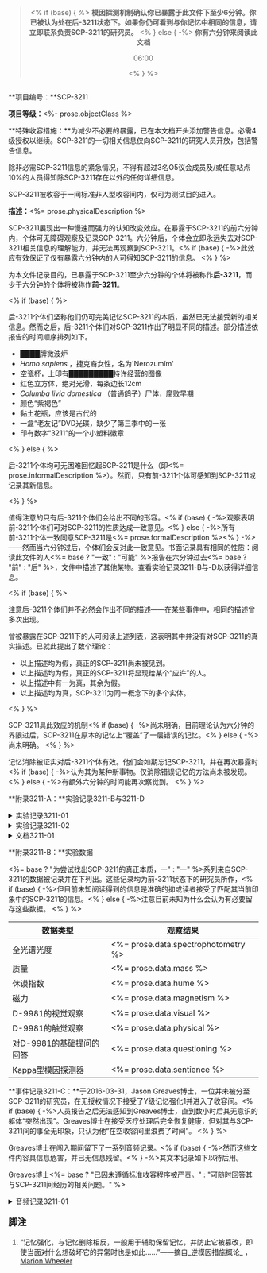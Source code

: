 <blockquote style="text-align: center;">

<% if (base) { %>
**模因探测机制确认你已暴露于此文件下至少6分钟。你已被认为处在后-3211状态下。如果你仍可看到与你记忆中相同的信息，请立即联系负责SCP-3211的研究员。**
<% } else { -%>
**你有六分钟来<span id="read">阅读</span>此文档**

<p id="timer">06:00</p>
<% } %>

</blockquote>

<img data-src="<%= fileUrl %><%= prose.imageUrl %>"
     data-caption="<%= prose.imageCaption %>">

**项目编号：**SCP-3211

**项目等级：**<%- prose.objectClass %>

**特殊收容措施：**为减少不必要的暴露，已在本文档开头添加警告信息。必需4级授权以继续。SCP-3211的一切相关信息仅向SCP-3211的研究人员开放，包括警告信息。

除非必需SCP-3211信息的紧急情况，不得有超过3名O5议会成员及/或任意站点10%的人员得知除SCP-3211存在以外的任何详细信息。

SCP-3211被收容于一间标准非人型收容间内，仅可为测试目的进入。

**描述：**<%= prose.physicalDescription %>

SCP-3211展现出一种慢速而强力的认知改变效应。在暴露于SCP-3211的前六分钟内，个体可无障碍观察及记录SCP-3211。六分钟后，个体会立即永远失去对SCP-3211相关信息的理解能力，并无法再观察到SCP-3211。<% 
if (base) { -%>此效应有效保证了仅有暴露六分钟内的人可得知SCP-3211的信息。
<% } %>

为本文件记录目的，已暴露于SCP-3211至少六分钟的个体将被称作**后-3211**，而少于六分钟的个体将被称作**前-3211**。

<% if (base) { %>

后-3211个体们坚称他们仍可完美记忆SCP-3211的本质，虽然已无法接受新的相关信息。然而之后，后-3211个体们对SCP-3211作出了明显不同的描述。部分描述依报告的时间顺序排列如下。

* ████牌微波炉
* _Homo sapiens_ ，捷克裔女性，名为'Nerozumím'
* 空瓷杯，上印有█████████特许经营的图像
* 红色立方体，绝对光滑，每条边长12cm
* _Columba livia domestica_ （普通鸽子）尸体，腐败早期
* 颜色“紫褐色”
* 黏土花瓶，应该是古代的
* 一盒“老友记”DVD光碟，缺少了第三季中的一张
* 印有数字“3211”的一个小塑料徽章

<% } else { %>

后-3211个体均可无困难回忆起SCP-3211是什么（即<%= prose.informalDescription %>）。然而，只有前-3211个体可感知到SCP-3211或记录其新信息。

<% } %>

值得注意的只有后-3211个体们会给出不同的形容。<% 
if (base) { -%>观察表明前-3211个体们可对SCP-3211的性质达成一致意见。<% 
} else { -%>所有前-3211个体一致同意SCP-3211是<%= prose.formalDescription %><% 
} -%>——然而当六分钟过后，个体们会反对此一致意见。书面记录具有相同的性质：阅读此文件的人<%= base ? "一致" : "可能" %>报告在六分钟过去<%= base ? "前" : "后" %>，文件中描述了其他某物。查看实验记录3211-B与-D以获得详细信息。

<% if (base) { %>

注意后-3211个体们并不必然会作出不同的描述——在某些事件中，相同的描述曾多次出现。

曾被暴露在SCP-3211下的人可阅读上述列表，这表明其中并没有对SCP-3211的真实描述。已就此提出了数个理论：

* 以上描述均为假，真正的SCP-3211尚未被见到。
* 以上描述均为假，真正的SCP-3211将显现给某个“应许”的人。
* 以上描述中有一为真，其余为假。
* 以上描述均为真，SCP-3211为同一概念下的多个实体。

<% } %>

SCP-3211具此效应的机制<% 
if (base) { -%>尚未明确，目前理论认为六分钟的界限过后，SCP-3211在原本的记忆上“覆盖”了一层错误的记忆。<% 
} else { -%>尚未明确。
<% } %>

记忆消除被证实对后-3211个体有效。他们会如期忘记SCP-3211，并在再次暴露时<% 
if (base) { -%>认为其为某种新事物。仅消除错误记忆的方法尚未被发现。<% 
} else { -%>有额外六分钟的时间能再次察觉到。
<% } %>

**附录3211-A：**实验记录3211-B与3211-D

<details><summary>实验记录3211-01</summary>

<blockquote>

<p align="center"><b>实验记录3211-01</b></p>

-----

此实验的目的在于得到SCP-3211的一手书面描述，并将其与另一观察者的记录比较。

D-68134拿到铅笔，写字板及一张纸。他被指示进入收容间并书面记录其内容物。

-----

**0:10 &middot;** D-68134闭眼进入收容间。

**0:00 &middot;** D-68134被指示睁眼。

**0:08 &middot;** D-68134开始记录SCP-3211。

<% if (prose.examineAction) { %>
**1:55 &middot;** <%= prose.examineAction %>
<% } %>

**6:04 &middot;** D-68134对其无法再感知到SCP-3211感到惊讶。其因无法阅读刚刚所写的内容而愤怒。

**6:25 &middot;** D-68134被指示离开收容间。

-----

D-68134所作的记录被保留为文档3211-01。

</blockquote>

</details>

<details><summary>实验记录3211-02</summary>

<blockquote>

<p align="center"><b>实验记录3211-02</b></p>

-----

本次试验的目的为以其他观察者对比实验3211-01中所作的文本。

D-8834被给予文档3211-01，并被指示不要去读它。

-----

**0:10 &middot;** D-8834闭眼进入收容间。

**0:00 &middot;** D-8834被指示睁眼并对比屋内物体与文档3211-01中的形容。

**1:18 &middot;** D-8834确认SCP-3211与文档中描述相符。

<% if (prose.examineConfirmationAction) { %>
**1:59 &middot;** <%= prose.examineConfirmationAction %>
<% } %>

**5:45 &middot;** D-8834被指示闭眼。

**6:15 &middot;** D-8834被指示根据记忆再次比较个体与文档中的描述。

**6:34 &middot;** D-8834确认文档3211-01中<%=
  base ?
  "描述了与SCP-3211完全不同的物体" :
  "描述的仍然是SCP-3211"
%>。

**6:44 &middot;** D-8834被指示睁眼。她报告她无法再次感知到SCP-3211或阅读文档3211-01。

</blockquote>

</details>

<details><summary>文档3211-01</summary>

以下内容为文档3211-01的副本，由D-68134在实验3211-01中记录。

> <%= prose.writtenObservation %>

</details>

**附录3211-B：**实验数据

<%=
  base ?
  "为尝试找出SCP-3211的真正本质，一" :
  "一"
%>系列来自SCP-3211的数据被记录并在下列出。这些记录均为前-3211状态下的研究员所作，<% 
if (base) { -%>但目前未知阅读得到的信息是准确的抑或读者接受了匹配其当前印象中的SCP-3211的信息。<% 
} else { -%>注意目前未知为什么会认为有必要留存这些数据。
<% } %>

数据类型 | 观察结果
--- | ---
全光谱光度 | <%= prose.data.spectrophotometry %>
质量 | <%= prose.data.mass %>
休谟指数 | <%= prose.data.hume %>
磁力 | <%= prose.data.magnetism %>
D-9981的视觉观察 | <%= prose.data.visual %>
D-9981的触觉观察 | <%= prose.data.physical %>
对D-9981的基础提问的回答 | <%= prose.data.questioning %>
Kappa型模因探测器 | <%= prose.data.sentience %>

**事件记录3211-C：**于2016-03-31，Jason Greaves博士，一位并未被分至SCP-3211的研究员，在无授权情况下接受了Y级记忆强化<note>1</note>并进入了收容间。<% 
if (base) { -%>人员报告之后无法感知到Greaves博士，直到数小时后其无意识的躯体“突然出现”。Greaves博士在接受医疗处理后完全恢复健康，但对其与SCP-3211间的事全无印象，只认为他“在空收容间里浪费了时间”。
<% } %>

Greaves博士在闯入期间留下了一系列音频记录。<% 
if (base) { -%>然而这些文件内容具信息危害，并已无信息残留。<% 
} -%>其文本记录如下以待后用。

Greaves博士<%=
  base ?
  "已因未遵循标准收容程序被严责。" :
  "可随时回答其与SCP-3211间经历的相关问题。"
%>

<details><summary>音频记录3211-01</summary>

<blockquote>

Jason Greavaes博士，SCP-3211，实验记录……一？

如果你正在听这段录音，而且和我一样经历了些倒霉的记忆强化，那我们都很明白SCP-3211<%=
  base ?  "根本不存在" : `是${prose.informalDescription}`
%>。我们永远都不会知道为什么<%=
  prose.objectPronoun ?  prose.objectPronoun : "它"
%>这么想躲着我们。但如果你没沉在Y级强化里的话，在少于六分钟里你只会记得我在对收容间里的什么东西胡言乱语。

当然，如果这样的话，所有这些录音都会说收容间里什么也没有。

我想干的是找出SCP-3211到底是什么，它如何工作，以及<%=
  prose.objectPronoun ?  prose.objectPronoun : "它"
%>为什么这么想隐藏自己。<%=
  prose.objectPronoun ?  prose.objectPronoun : "它"
%>想要什么？

不管我怎么试和跟谁沟通，我都没法被授权这次测试。但它需要被完成。所以我弄了一小剂Y级记忆强化而且打算自己来干。在Y级强化能帮我记忆而没开始忘事前，我只有几个小时时间，所以我最好快点开始。
</blockquote>

<blockquote>

我注意到一些模式化的东西。

大部分进入3211房间的人会<% 
if (base) { -%>感知到整个房间是空的。就好像我可以清楚地看到这里什么都没有。<% 
} else { -%>把<%=
  prose.possessivePronoun ?  prose.possessivePronoun : "它"
%>感知为某种全新的东西。就好像我看到了<%=
  prose.possessivePronoun ?  prose.possessivePronoun : "它"
%>是<%= prose.informalDescription %>，而列表上没人曾经看到过跟<%=
  prose.possessivePronoun ?  prose.possessivePronoun : "它"
%>一样的东西。
<% } %>

<% if (base) { %>
这个收容间内什么都没有。SCP-3211不存在。
<% } else { -%>
但是<%= prose.funFact %>，它并不<v>仅仅</v>是<%= prose.informalDescription %>。在人们无法看到<%=
  prose.possessivePronoun ?  prose.possessivePronoun : "它"
%>超过六分钟，之后记忆就会出错以外，它还有其他异常性质。
<% } %>

在我看来基金会的人员——研究员和类似的人——会感知到<%=
  base ?
  "整个房间是空的。" :
  "它是某种异常。"
%>那些已经熟悉<%=
  base ? "空无一物" : "异常"
%>，而且_期待_
<% if (base) { -%>
空无一物的人，在收容间里什么都看不见，因为它是空的。
<% } else { -%>
<%=
  prose.possessivePronoun ?  prose.possessivePronoun : "它"
%>是异常的人，会记住<%=
  prose.possessivePronoun ?  prose.possessivePronoun : "它"
%>是某种异常。
<% } %>

但是一个不熟悉的人，比如一个D级，会记住<%=
  base ?
  "这个收容间是空的，没什么差别。" :
  "它是个寻常的东西。就好像一个黏土花瓶。"
%>

<% if (base) { %>
看来SCP-3211根本不存在。但我还是不知道为什么如果它不存在，我会坚持去证明它存在。SCP-3211不存在。<% 
} else { -%>看起来<%=
  prose.objectPronoun ?  prose.objectPronoun : "它"
%>会自适应观察者的期望。但我还是不知道<%= prose.informalDescription %>起初为什么要这么做来保护自己。
<% } %>

我的头开始……混乱。我不知道是因为这个SCP还是记忆强化药剂开始失效了。事实上我并不知道Y级强化能持续多久。
</blockquote>

<blockquote>

所以我把它缩小到了三个……阶段。这个词应该比较合适。

所以，第一个阶段是当你第一次走进收容间时看见了什么；SCP-3211的本质。它是<%=
  base ? "无物" : prose.informalDescription
%>。显然，当我的记忆强化失效后，我会忘掉它，你也是。我假设你也接受了记忆强化。

第二阶段是当你看了<%=
  prose.possessivePronoun ?  prose.possessivePronoun : "它"
%>超过六分钟后，SCP-3211用于覆盖它自己的随便什么记忆。我最后一次看到<%=
  prose.possessivePronoun ?  prose.possessivePronoun : "它"
%>的时候，我记得看到了……我本该六岁大的儿子。这是我感知到的第二印象。

第三阶段是你完全无法感知到<%=
  prose.possessivePronoun ?  prose.possessivePronoun : "它"
%>。<%=
  prose.objectPronoun ?  prose.objectPronoun : "它"
%>完全伪装了自己，从你眼中藏了起来。

我觉得我知道了为什么<%=
  prose.objectPronoun ?  prose.objectPronoun : "它"
%>想藏起来。我只是……需要把单词整合成句子。

思考开始变得困难了。我的思维好像正跋涉在番茄酱里。
</blockquote>

<blockquote>

天，我的脑袋简直要弄死我了。

我很确定是因为记忆强化。Z级强化会在接受时真的干掉你，因为它的效果是永久的。Y级不会……至少我希望？我，呃……可能会因为这个搞砸掉一切。

看到那些一般不会被记住的东西的感觉相当奇怪。小瑕疵到处都是，覆盖在每个地方。<% 
if (base) { -%>收容间是空的。这里没有瑕疵。<% 
} else { -%>也全都覆盖在<%=
  prose.possessivePronoun ?  prose.possessivePronoun : "它"
%>身上。
<% } %>

我需要睡觉。我只想睡觉。
</blockquote>

<% if (prose.alternateEnding) { %>
<blockquote><%= prose.alternateEnding %></blockquote>
<% } else { %>
<blockquote>

地板比站着舒服太多了。

呼吸开始变难了。我不知道是因为我的肺叶开始合上了，还是只是……只是我忘了_怎么做_ 。至少我还没忘掉我第一次看到<%=
  prose.objectPronoun ?  prose.objectPronoun : "它"
%>时<%=
  prose.possessivePronoun ?  prose.possessivePronoun : "它"
%>是什么。

但我很清楚为什么<%=
  prose.objectPronoun ?  prose.objectPronoun : "SCP-3211"
%>想方设法地隐藏它自己。它就在这，就在你面前。我很惊讶居然一直没人明白这点。

只是……只是因为<%=
  prose.objectPronoun ?  prose.objectPronoun : "它"
%>并不<%=
  base ?
  "……并不在这。它不存在。" :
  "真的……真的是它自身，你懂吗？"
%>
</blockquote>

<blockquote>

我不知道怎么来一发记忆强化，操。我只是做了它们。我知道它们是如何……它们是如何……

我需要睡觉。

<%=
  base ?
  "这屋子里只有我一个人。这收容间是空的。" :
  "它就这么在那，看着我。"
%>它刚刚……刚刚已经让我忘掉了。

<%=
  base ?
  "我知道它不存在" :
  "我知道你的秘密，混蛋"
%>……为什么不……为什么不能……为什么你要让我看到他？

为什么你要再一次带走他？

我已经要活不下去了。

为什么还没有人来带我走？

</blockquote>
<% } %>

<% if (prose.conclusion) { %>
<%= prose.conclusion %>
<% } else { -%>
当前认为Greaves博士在此时陷入昏迷。之后的记录多数是无声的，<%=
  prose.madeASound ?  `除了${prose.madeASound}，` : ""
%>直到之后一位安保人员数次在监控中看到Greaves博士并随后呼叫了支援。
<% } %>

</details>

<footer data-template="脚注{N}.">

<p style="font-size: 130%"><b>脚注</b></p>

1. “记忆强化，与记忆删除相反，一般用于辅助保留记忆，并防止它被篡改，即使当面对什么想破坏它的异常时也是如此……”——摘自_逆模因措施概论_ ，[Marion Wheeler](/we-need-to-talk-about-fifty-five)

</footer>
